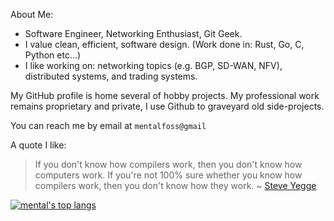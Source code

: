 <!-- [![mental's github stats](https://github-readme-stats.vercel.app/api?username=mental32&theme=dark&hide_title=true&show_icons=true&count_private=true&hide_rank=false&include_all_commits=true)](https://github.com/anuraghazra/github-readme-stats) -->

About Me:

* Software Engineer, Networking Enthusiast, Git Geek.
* I value clean, efficient, software design. (Work done in: Rust, Go, C, Python etc...)
* I like working on: networking topics (e.g. BGP, SD-WAN, NFV), distributed systems, and trading systems.

My GitHub profile is home several of hobby projects. My professional work remains proprietary and private, I use Github to graveyard old side-projects.

You can reach me by email at `mentalfoss@gmail`

A quote I like:

 > If you don't know how compilers work, then you don't know how computers work. If you're not 100% sure whether you know how compilers work, then you don't know how they work.
 > ~ [Steve Yegge](https://steve-yegge.blogspot.com/2007/06/rich-programmer-food.html?)

[![mental's top langs](https://github-readme-stats.vercel.app/api/top-langs/?username=mental32&layout=compact&hide=javascript&theme=dark)](https://github.com/anuraghazra/github-readme-stats)
